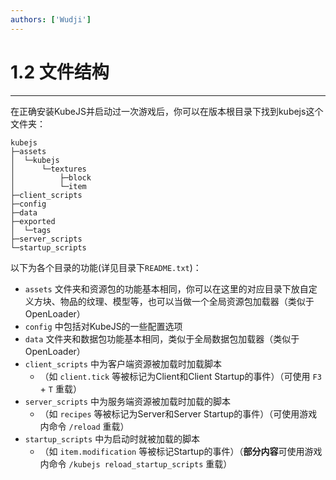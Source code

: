```yaml
---
authors: ['Wudji']
---
```


# 1.2 文件结构

***

在正确安装KubeJS并启动过一次游戏后，你可以在版本根目录下找到kubejs这个文件夹：

```
kubejs
├─assets
│  └─kubejs
│      └─textures
│          ├─block
│          └─item
├─client_scripts
├─config
├─data
├─exported
│  └─tags
├─server_scripts
└─startup_scripts
```

以下为各个目录的功能(详见目录下`README.txt`)：

* `assets` 文件夹和资源包的功能基本相同，你可以在这里的对应目录下放自定义方块、物品的纹理、模型等，也可以当做一个全局资源包加载器（类似于OpenLoader）
* `config` 中包括对KubeJS的一些配置选项
* `data` 文件夹和数据包功能基本相同，类似于全局数据包加载器（类似于OpenLoader）
* `client_scripts` 中为客户端资源被加载时加载脚本
  * （如 `client.tick` 等被标记为Client和Client Startup的事件）（可使用 `F3` + `T` 重载）
* `server_scripts` 中为服务端资源被加载时加载的脚本
  * （如 `recipes` 等被标记为Server和Server Startup的事件）（可使用游戏内命令 `/reload` 重载）
* `startup_scripts` 中为启动时就被加载的脚本
  * （如 `item.modification` 等被标记Startup的事件）（**部分内容**可使用游戏内命令 `/kubejs reload_startup_scripts` 重载）
